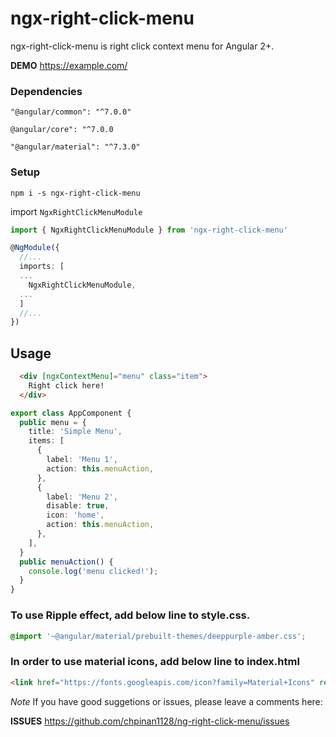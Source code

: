 # ngx-right-click-menu

ngx-right-click-menu is right click context menu for Angular 2+.

__DEMO__ https://example.com/

### Dependencies

`"@angular/common": "^7.0.0"`

`@angular/core": "^7.0.0`

`"@angular/material": "^7.3.0"`

### Setup
  `npm i -s ngx-right-click-menu`
  
import `NgxRightClickMenuModule`

````typescript
import { NgxRightClickMenuModule } from 'ngx-right-click-menu'

@NgModule({
  //...
  imports: [
  ...
    NgxRightClickMenuModule,
  ...
  ]
  //...
})
````

## Usage

````html
  <div [ngxContextMenu]="menu" class="item">
    Right click here!
  </div>
````

````typescript
export class AppComponent {
  public menu = {
    title: 'Simple Menu',
    items: [
      {
        label: 'Menu 1',
        action: this.menuAction,
      },
      {
        label: 'Menu 2',
        disable: true,
        icon: 'home',
        action: this.menuAction,
      },
    ],
  }
  public menuAction() {
    console.log('menu clicked!');
  }
}
````

### To use Ripple effect, add below line to style.css.

``` css
@import '~@angular/material/prebuilt-themes/deeppurple-amber.css';
```

### In order to use material icons, add below line to index.html

```html
<link href="https://fonts.googleapis.com/icon?family=Material+Icons" rel="stylesheet">
```

*Note*
If you have good suggetions or issues, please leave a comments here:

__ISSUES__  https://github.com/chpinan1128/ng-right-click-menu/issues
